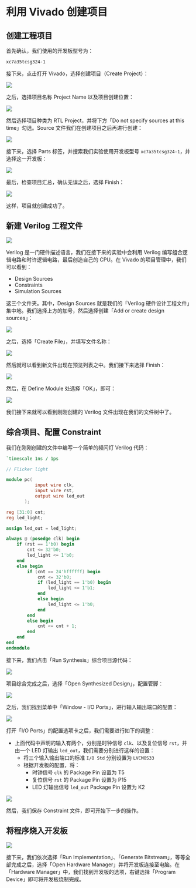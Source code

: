 # 利用 Vivado 创建项目

## 创建工程项目

首先确认，我们使用的开发板型号为：

```
xc7a35tcsg324-1
```

接下来，点击打开 Vivado，选择创建项目（Create Project）：

![](https://i.loli.net/2019/08/27/JUIuQGpcLMg4aAi.png)

之后，选择项目名称 Project Name 以及项目创建位置：

![](https://i.loli.net/2019/08/27/vgeTp9wc6lHiGLy.png)

然后选择项目种类为 RTL Project，并将下方「Do not specify sources at this time」勾选。Source 文件我们在创建项目之后再进行创建：

![](https://i.loli.net/2019/08/27/dTZmjKGJcsNDViR.png)

接下来，选择 Parts 标签，并搜索我们实验使用开发板型号 `xc7a35tcsg324-1`，并选择这一开发板：

![](https://i.loli.net/2019/08/27/nEWkuFKgcAIDNx8.png)

最后，检查项目汇总，确认无误之后，选择 Finish：

![](https://i.loli.net/2019/08/27/HdPn3gvibyMJ1QA.png)

这样，项目就创建成功了。

## 新建 Verilog 工程文件

![](https://i.loli.net/2019/08/27/wORYmygshMWFTdj.png)

Verilog 是一门硬件描述语言，我们在接下来的实验中会利用 Verilog 编写组合逻辑电路和时许逻辑电路，最后创造自己的 CPU。在 Vivado 的项目管理中，我们可以看到：

- Design Sources
- Constraints
- Simulation Sources

这三个文件夹。其中，Design Sources 就是我们的「Verilog 硬件设计工程文件」集中地。我们选择上方的加号，然后选择创建「Add or create design sources」：

![](https://i.loli.net/2019/08/27/jl7azF6ECwUHDkM.png)

之后，选择「Create File」，并填写文件名称：

![](https://i.loli.net/2019/08/27/bu6QH1R3ZmiJxFP.png)

然后就可以看到新文件出现在预览列表之中。我们接下来选择 Finish：

![](https://i.loli.net/2019/08/27/2GPuFwxOCqKMUka.png)

然后，在 Define Module 处选择「OK」，即可：

![](https://i.loli.net/2019/08/27/CXoWtlLOdFanBsx.png)

我们接下来就可以看到刚刚创建的 Verilog 文件出现在我们的文件树中了。

## 综合项目、配置 Constraint

我们在刚刚创建的文件中编写一个简单的频闪灯 Verilog 代码：

```verilog
`timescale 1ns / 1ps

// Flicker light

module pc(
           input wire clk,
           input wire rst,
           output wire led_out
       );

reg [31:0] cnt;
reg led_light;

assign led_out = led_light;

always @ (posedge clk) begin
    if (rst == 1'b0) begin
        cnt <= 32'b0;
        led_light <= 1'b0;
    end
    else begin
        if (cnt == 24'hffffff) begin
            cnt <= 32'b0;
            if (led_light == 1'b0) begin
                led_light <= 1'b1;
            end
            else begin
                led_light <= 1'b0;
            end
        end
        else begin
            cnt <= cnt + 1;
        end
    end
end
endmodule
```

接下来，我们点击「Run Synthesis」综合项目源代码：

![](https://i.loli.net/2019/08/28/5VUxmqFgrckT94d.png)

项目综合完成之后，选择「Open Synthesized Design」，配置管脚：

![](https://i.loli.net/2019/08/28/koLNK48FTb9n2dX.png)

之后，我们找到菜单中「Window - I/O Ports」，进行输入输出端口的配置：

![](https://i.loli.net/2019/08/28/h4iC1IS5JFgtvMb.png)

打开「I/O Ports」的配置选项卡之后，我们需要进行如下的调整：

- 上面代码中声明的输入有两个，分别是时钟信号 `clk`、以及复位信号 `rst`，并由一个 LED 灯输出 `led_out`，我们需要分别进行这样的设置：
  - 将三个输入输出端口的标准 `I/O Std` 分别设置为 `LVCMOS33`
  - 根据开发板的配置，将：
    - 时钟信号 `clk` 的 Package Pin 设置为 T5
    - 复位信号 `rst` 的 Package Pin 设置为 P15
    - LED 灯输出信号 `led_out` Package Pin 设置为 K2

![](https://i.loli.net/2019/08/28/mqiy6ForcQVeYzx.png)

然后，我们保存 Constraint 文件，即可开始下一步的操作。

## 将程序烧入开发板

![](https://i.loli.net/2019/08/28/3f6mLZspWq1GUQB.png)

接下来，我们依次选择「Run Implementation」、「Generate Bitstream」，等等全部完成之后，选择「Open Hardware Manager」并将开发板连接至电脑。在「Hardware Manager」中，我们找到开发板的选项，右键选择「Program Device」即可将开发板烧制完成。
